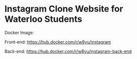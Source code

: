 # Instagram Clone Website for Waterloo Students

Docker Image: 

Front-end: https://hub.docker.com/r/w8yu/instagram

Back-end: https://hub.docker.com/r/w8yu/instagram-back-end


